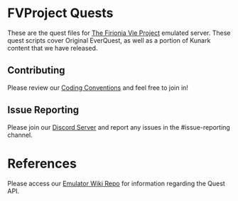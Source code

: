 # FVProject Quests
These are the quest files for [The Firionia Vie Project](https://fvproject.com/) emulated server.  These quest scripts cover Original EverQuest, as well as a portion of Kunark content that we have released.

## Contributing
Please review our [Coding Conventions](https://github.com/Gates-Of-Time/FVProject-Quests/blob/master/CONTRIBUTING.md) and feel free to join in!

## Issue Reporting
Please join our [Discord Server](https://discord.gg/mkhHSN5) and report any issues in the #issue-reporting channel.

# References
Please access our [Emulator Wiki Repo](https://github.com/Gates-Of-Time/eqemu-wiki) for information regarding the Quest API.
